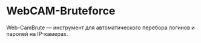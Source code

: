 # WebCAM-Bruteforce
Web-CamBrute — инструмент для автоматического перебора логинов и паролей на IP-камерах.
